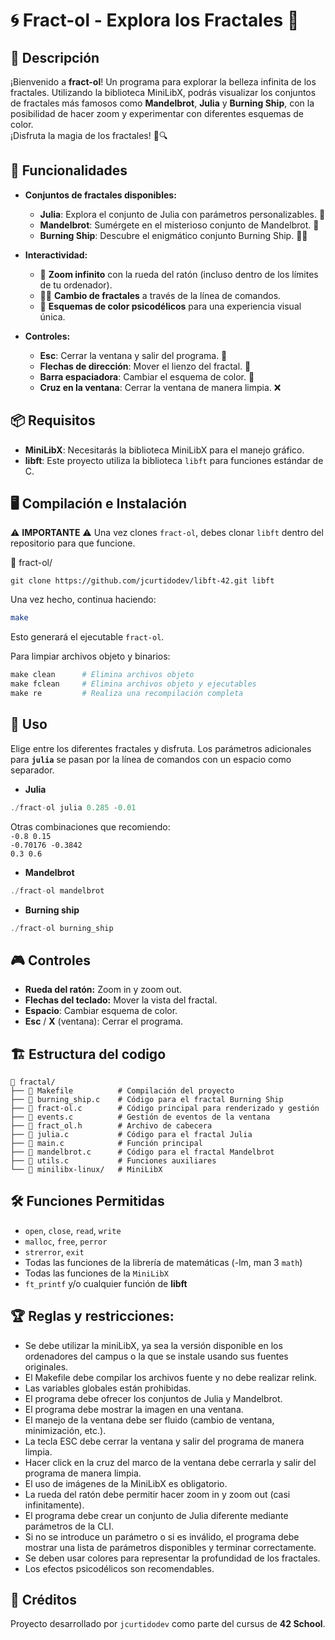 # 🌀 Fract-ol - Explora los Fractales 🌌
## 📌 Descripción
¡Bienvenido a **fract-ol**! Un programa para explorar la belleza infinita de los fractales. Utilizando la biblioteca MiniLibX, podrás visualizar los conjuntos de fractales más famosos como **Mandelbrot**, **Julia** y **Burning Ship**, con la posibilidad de hacer zoom y experimentar con diferentes esquemas de color.  
¡Disfruta la magia de los fractales! 🎨🔍

## 🎯 Funcionalidades

- **Conjuntos de fractales disponibles:**
  - **Julia**: Explora el conjunto de Julia con parámetros personalizables. 🌊
  - **Mandelbrot**: Sumérgete en el misterioso conjunto de Mandelbrot. 🔮
  - **Burning Ship**: Descubre el enigmático conjunto Burning Ship. 🚢🔥

- **Interactividad:**
  - 🌟 **Zoom infinito** con la rueda del ratón (incluso dentro de los límites de tu ordenador).
  - 🧑‍💻 **Cambio de fractales** a través de la línea de comandos.
  - 🎨 **Esquemas de color psicodélicos** para una experiencia visual única.

- **Controles:**
  - **Esc**: Cerrar la ventana y salir del programa. 🚪
  - **Flechas de dirección**: Mover el lienzo del fractal. 🧭
  - **Barra espaciadora**: Cambiar el esquema de color. 🎨
  - **Cruz en la ventana**: Cerrar la ventana de manera limpia. ❌

## 📦 Requisitos

- **MiniLibX**: Necesitarás la biblioteca MiniLibX para el manejo gráfico.
- **libft**: Este proyecto utiliza la biblioteca `libft` para funciones estándar de C.

## 🖥️ Compilación e Instalación
⚠️ **IMPORTANTE** ⚠️
Una vez clones `fract-ol`, debes clonar `libft` dentro del repositorio para que funcione.  


📂 fract-ol/
```
git clone https://github.com/jcurtidodev/libft-42.git libft
```
Una vez hecho, continua haciendo:
```bash
make
```
Esto generará el ejecutable `fract-ol`.  


Para limpiar archivos objeto y binarios:

```Makefile
make clean      # Elimina archivos objeto
make fclean     # Elimina archivos objeto y ejecutables
make re         # Realiza una recompilación completa
```
## 🚀 Uso
Elige entre los diferentes fractales y disfruta. Los parámetros adicionales para **`julia`** se pasan por la línea de comandos con un espacio como separador.
- **Julia**
```C
./fract-ol julia 0.285 -0.01
```
Otras combinaciones que recomiendo:  
`-0.8 0.15`   
`-0.70176 -0.3842`  
`0.3 0.6`  
- **Mandelbrot**
```C
./fract-ol mandelbrot
```
- **Burning ship**
```C
./fract-ol burning_ship
```
## 🎮 Controles
- **Rueda del ratón:** Zoom in y zoom out.
- **Flechas del teclado:** Mover la vista del fractal.
- **Espacio**: Cambiar esquema de color.
- **Esc** / **X** (ventana): Cerrar el programa.
## 🏗️ Estructura del codigo
```
📂 fractal/
├── 📜 Makefile          # Compilación del proyecto
├── 📜 burning_ship.c    # Código para el fractal Burning Ship
├── 📜 fract-ol.c        # Código principal para renderizado y gestión
├── 📜 events.c          # Gestión de eventos de la ventana
├── 📜 fract_ol.h        # Archivo de cabecera
├── 📜 julia.c           # Código para el fractal Julia
├── 📜 main.c            # Función principal
├── 📜 mandelbrot.c      # Código para el fractal Mandelbrot
├── 📜 utils.c           # Funciones auxiliares
└── 📂 minilibx-linux/   # MiniLibX
```
## 🛠️ Funciones Permitidas
- `open`, `close`, `read`, `write`
- `malloc`, `free`, `perror`
- `strerror`, `exit`
- Todas las funciones de la librería de matemáticas (-lm, man 3 `math`)
- Todas las funciones de la `MiniLibX`
- `ft_printf` y/o cualquier función de **libft**
## 🏆 Reglas y restricciones:
- Se debe utilizar la miniLibX, ya sea la versión disponible en los ordenadores del campus o la que se instale usando sus fuentes originales.
- El Makefile debe compilar los archivos fuente y no debe realizar relink.
- Las variables globales están prohibidas.
- El programa debe ofrecer los conjuntos de Julia y Mandelbrot.
- El programa debe mostrar la imagen en una ventana.
- El manejo de la ventana debe ser fluido (cambio de ventana, minimización, etc.).
- La tecla ESC debe cerrar la ventana y salir del programa de manera limpia.
- Hacer click en la cruz del marco de la ventana debe cerrarla y salir del programa de manera limpia.
- El uso de imágenes de la MiniLibX es obligatorio.
- La rueda del ratón debe permitir hacer zoom in y zoom out (casi infinitamente).
- El programa debe crear un conjunto de Julia diferente mediante parámetros de la CLI.
- Si no se introduce un parámetro o si es inválido, el programa debe mostrar una lista de parámetros disponibles y terminar correctamente.
- Se deben usar colores para representar la profundidad de los fractales.
- Los efectos psicodélicos son recomendables.
## 🤝 Créditos
Proyecto desarrollado por `jcurtidodev` como parte del cursus de **42 School**.
